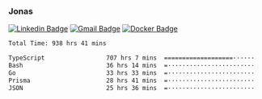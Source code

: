 ### Jonas
[![Linkedin Badge](https://img.shields.io/badge/-Jonas%20Neto-9933F7?style=flat-square&logo=Linkedin&logoColor=white&link=https://www.linkedin.com/in/jonas-nogueira-neto/)](https://www.linkedin.com/in/jonas-nogueira-neto/)
[![Gmail Badge](https://img.shields.io/badge/-nogueiraneto.jonas@gmail.com-9933F7?style=flat-square&logo=Gmail&logoColor=white&link=mailto:nogueiraneto.jonas@gmail.com)](mailto:nogueiraneto.jonas@gmail.com)
[![Docker Badge](https://img.shields.io/badge/-DockerHub-9933F7?style=flat-square&logo=Docker&logoColor=white&link=https://hub.docker.com/u/jonasssneto)](https://hub.docker.com/u/jonasssneto)


<!--START_SECTION:waka-->

```txt
Total Time: 938 hrs 41 mins

TypeScript                 707 hrs 7 mins  ===================······   74.67 %
Bash                       36 hrs 14 mins  =························   03.83 %
Go                         33 hrs 33 mins  =························   03.54 %
Prisma                     28 hrs 41 mins  =························   03.03 %
JSON                       25 hrs 36 mins  =························   02.70 %
```

<!--END_SECTION:waka-->
###
